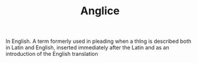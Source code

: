 ---
title: Anglice
letter: A
permalink: "/definitions/anglice.html"
body: In English. A term formerly used in pleading when a thlng is described both
  in Latin and English, inserted immediately after the Latin and as an introduction
  of the English translation
published_at: '2018-07-07'
layout: post
---